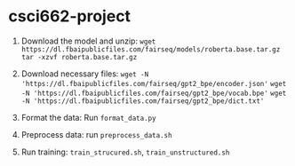 # csci662-project

1) Download the model and unzip:
```wget https://dl.fbaipublicfiles.com/fairseq/models/roberta.base.tar.gz```
```tar -xzvf roberta.base.tar.gz```
2) Download necessary files: 
```wget -N 'https://dl.fbaipublicfiles.com/fairseq/gpt2_bpe/encoder.json'```
```wget -N 'https://dl.fbaipublicfiles.com/fairseq/gpt2_bpe/vocab.bpe'```
```wget -N 'https://dl.fbaipublicfiles.com/fairseq/gpt2_bpe/dict.txt'  ```

3) Format the data:
   Run ```format_data.py```

4) Preprocess data: run ```preprocess_data.sh```
5) Run training: ```train_strucured.sh```, ```train_unstructured.sh```